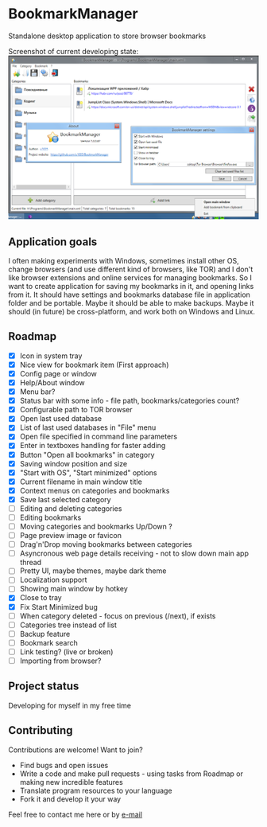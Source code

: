 # BookmarkManager
Standalone desktop application to store browser bookmarks

Screenshot of current developing state:
![Main window screenshot](screenshot.png)


## Application goals
I often making experiments with Windows, sometimes install other OS, change browsers (and use different kind of browsers, like TOR) and I don't like browser extensions and online services for managing bookmarks. So I want to create application for saving my bookmarks in it, and opening links from it. It should have settings and bookmarks database file in application folder and be portable. Maybe it should be able to make backups. Maybe it should (in future) be cross-platform, and work both on Windows and Linux.

## Roadmap

- [x] Icon in system tray
- [x] Nice view for bookmark item (First approach)
- [x] Config page or window
- [x] Help/About window
- [x] Menu bar?
- [x] Status bar with some info - file path, bookmarks/categories count?
- [x] Configurable path to TOR browser
- [x] Open last used database
- [x] List of last used databases in "File" menu
- [x] Open file specified in command line parameters
- [x] Enter in textboxes handling for faster adding
- [x] Button "Open all bookmarks" in category
- [x] Saving window position and size
- [x] "Start with OS", "Start minimized" options
- [x] Current filename in main window title
- [x] Context menus on categories and bookmarks
- [x] Save last selected category
- [ ] Editing and deleting categories
- [ ] Editing bookmarks
- [ ] Moving categories and bookmarks Up/Down ?
- [ ] Page preview image or favicon
- [ ] Drag'n'Drop moving bookmarks between categories
- [ ] Asyncronous web page details receiving - not to slow down main app thread
- [ ] Pretty UI, maybe themes, maybe dark theme
- [ ] Localization support
- [ ] Showing main window by hotkey
- [x] Close to tray
- [x] Fix Start Minimized bug
- [ ] When category deleted - focus on previous (/next), if exists
- [ ] Categories tree instead of list
- [ ] Backup feature
- [ ] Bookmark search
- [ ] Link testing? (live or broken)
- [ ] Importing from browser?

## Project status

Developing for myself in my free time

## Contributing

Contributions are welcome! Want to join?

* Find bugs and open issues
* Write a code and make pull requests - using tasks from Roadmap or making new incredible features
* Translate program resources to your language
* Fork it and develop it your way

Feel free to contact me here or by [e-mail](mailto:u1035@mail.ru)
